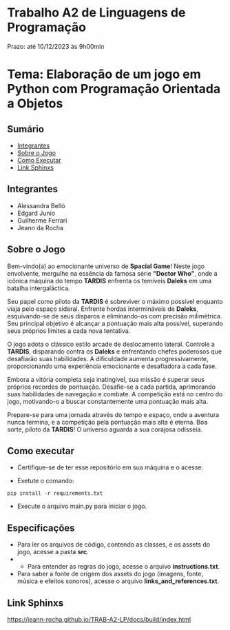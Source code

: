 # Trabalho A2 de Linguagens de Programação

Prazo: até 10/12/2023 às 9h00min

# Tema: Elaboração de um jogo em Python com Programação Orientada a Objetos

## Sumário

  - [Integrantes](#integrantes)
  - [Sobre o Jogo](#sobre-o-jogo)
  - [Como Executar](#como-executar)
  - [Link Sphinxs](#link-sphinxs)

## Integrantes
- Alessandra Belló
- Edgard Junio
- Guilherme Ferrari
- Jeann da Rocha

## Sobre o Jogo

Bem-vindo(a) ao emocionante universo de **Spacial Game**! Neste jogo envolvente, mergulhe na essência da famosa série **"Doctor Who"**, onde a icônica máquina do tempo **TARDIS** enfrenta os temíveis **Daleks** em uma batalha intergaláctica.

Seu papel como piloto da **TARDIS** é sobreviver o máximo possível enquanto viaja pelo espaço sideral. Enfrente hordas intermináveis de **Daleks**, esquivando-se de seus disparos e eliminando-os com precisão milimétrica. Seu principal objetivo é alcançar a pontuação mais alta possível, superando seus próprios limites a cada nova tentativa.

O jogo adota o clássico estilo arcade de deslocamento lateral. Controle a **TARDIS**, disparando contra os **Daleks** e enfrentando chefes poderosos que desafiarão suas habilidades. A dificuldade aumenta progressivamente, proporcionando uma experiência emocionante e desafiadora a cada fase.

Embora a vitória completa seja inatingível, sua missão é superar seus próprios recordes de pontuação. Desafie-se a cada partida, aprimorando suas habilidades de navegação e combate. A competição está no centro do jogo, motivando-o a buscar constantemente uma pontuação mais alta.

Prepare-se para uma jornada através do tempo e espaço, onde a aventura nunca termina, e a competição pela pontuação mais alta é eterna. Boa sorte, piloto da **TARDIS**! O universo aguarda a sua corajosa odisseia.

## Como executar

- Certifique-se de ter esse repositório em sua máquina e o acesse.

- Exetute o comando:

```
pip install -r requirements.txt
```

- Execute o arquivo main.py para iniciar o jogo.

## Especificações

- Para ler os arquivos de código, contendo as classes, e os assets do jogo, acesse a pasta **src**.
- - Para entender as regras do jogo, acesse o arquivo **instructions.txt**.
- Para saber a fonte de origem dos assets do jogo (imagens, fonte, música e efeitos sonoros), acesse o arquivo **links_and_references.txt**.

## Link Sphinxs

https://jeann-rocha.github.io/TRAB-A2-LP/docs/build/index.html
